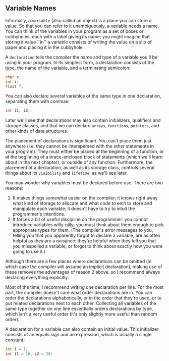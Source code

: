 ## Variable Names 

Informally, a `variable` (also called an object) is a place you can store a value. So that you can refer to it unambiguously, a variable needs a name. You can think of the variables in your program as a set of boxes or cubbyholes, each with a label giving its name; you might imagine that storing a value ``in'' a variable consists of writing the value on a slip of paper and placing it in the cubbyhole.

A `declaration` tells the compiler the name and type of a variable you'll be using in your program. In its simplest form, a declaration consists of the type, the name of the variable, and a terminating semicolon:
```c
char c;
int i;
float f;
```
You can also declare several variables of the same type in one declaration, separating them with commas:
```c
int i1, i2;
```
Later we'll see that declarations may also contain initializers, qualifiers and storage classes, and that we can declare `arrays`, `functions`, `pointers`, and other kinds of data structures.

The placement of declarations is significant. You can't place them just anywhere (i.e. they cannot be interspersed with the other statements in your program). They must either be placed at the beginning of a function, or at the beginning of a brace-enclosed block of statements (which we'll learn about in the next chapter), or outside of any function. Furthermore, the placement of a declaration, as well as its storage class, controls several things about its `visibility` and `lifetime`, as we'll see later.

You may wonder why variables must be declared before use. There are two reasons:

1. It makes things somewhat easier on the compiler; it knows right away what kind of storage to allocate and what code to emit to store and manipulate each variable; it doesn't have to try to intuit the programmer's intentions.
1. It forces a bit of useful discipline on the programmer: you cannot introduce variables willy-nilly; you must think about them enough to pick appropriate types for them. (The compiler's error messages to you, telling you that you apparently forgot to declare a variable, are as often helpful as they are a nuisance: they're helpful when they tell you that you misspelled a variable, or forgot to think about exactly how you were going to use it.)

Although there are a few places where declarations can be omitted (in which case the compiler will assume an implicit declaration), making use of these removes the advantages of reason 2 above, so I recommend always declaring everything explicitly.

Most of the time, I recommend writing one declaration per line. For the most part, the compiler doesn't care what order declarations are in. You can order the declarations alphabetically, or in the order that they're used, or to put related declarations next to each other. Collecting all variables of the same type together on one line essentially orders declarations by type, which isn't a very useful order (it's only slightly more useful than random order).

A declaration for a variable can also contain an initial value. This initializer consists of an equals sign and an expression, which is usually a single constant:
```c
int i = 1;
int i1 = 10, i2 = 20;
```


